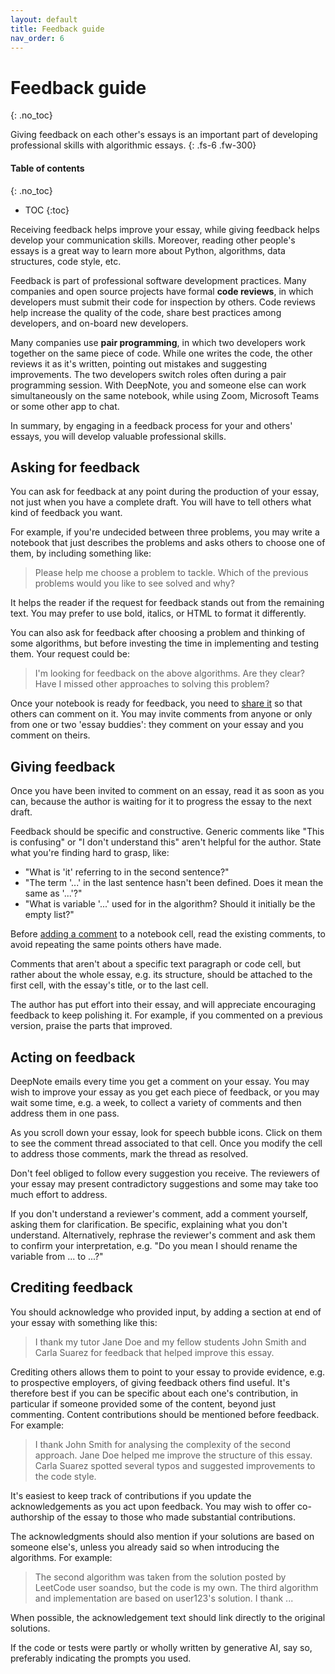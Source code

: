 ```yaml
---
layout: default
title: Feedback guide
nav_order: 6
---
```



# Feedback guide
{: .no_toc}

Giving feedback on each other's essays is an important part of developing
professional skills with algorithmic essays.
{: .fs-6 .fw-300}

<!-- <details open markdown="block">
  <summary>
    Table of contents
  </summary>
  {: .text-delta } -->
#### Table of contents
{: .no_toc}
- TOC
{:toc}
<!-- </details> -->

Receiving feedback helps improve your essay,
while giving feedback helps develop your communication skills.
Moreover, reading other people's essays is a great way to learn more about Python,
algorithms, data structures, code style, etc.

Feedback is part of professional software development practices.
Many companies and open source projects have formal **code reviews**,
in which developers must submit their code for inspection by others.
Code reviews help increase the quality of the code,
share best practices among developers, and on-board new developers.

Many companies use **pair programming**, in which two developers work together
on the same piece of code. While one writes the code, the other reviews it as it's written,
pointing out mistakes and suggesting improvements.
The two developers switch roles often during a pair programming session.
With DeepNote, you and someone else can work simultaneously on the same notebook,
while using Zoom, Microsoft Teams or some other app to chat.

In summary, by engaging in a feedback process for your and others' essays,
you will develop valuable professional skills.

## Asking for feedback
You can ask for feedback at any point during the production of your essay,
not just when you have a complete draft.
You will have to tell others what kind of feedback you want.

For example, if you're undecided between three problems, you may write a notebook that
just describes the problems and asks others to choose one of them, by including something like:

> Please help me choose a problem to tackle.
> Which of the previous problems would you like to see solved and why?

It helps the reader if the request for feedback stands out from the remaining text.
You may prefer to use bold, italics, or HTML to format it differently.

You can also ask for feedback after choosing a problem and thinking of some algorithms,
but before investing the time in implementing and testing them. Your request could be:

> I'm looking for feedback on the above algorithms.
> Are they clear? Have I missed other approaches to solving this problem?

Once your notebook is ready for feedback, you need to [share it](deepnote-how-to.md#share-your-project)
so that others can comment on it.
You may invite comments from anyone or only from one or two 'essay buddies':
they comment on your essay and you comment on theirs.

## Giving feedback
Once you have been invited to comment on an essay, read it as soon as you can,
because the author is waiting for it to progress the essay to the next draft.

Feedback should be specific and constructive. Generic comments like "This is confusing" or
"I don't understand this" aren't helpful for the author.
State what you're finding hard to grasp, like:
- "What is 'it' referring to in the second sentence?"
- "The term '...' in the last sentence hasn't been defined. Does it mean the same as '...'?"
- "What is variable '...' used for in the algorithm? Should it initially be the empty list?"

Before [adding a comment](deepnote-how-to.md#comment-on-a-cell) to a notebook cell, read the existing comments,
to avoid repeating the same points others have made.

Comments that aren't about a specific text paragraph or code cell,
but rather about the whole essay, e.g. its structure,
should be attached to the first cell, with the essay's title, or to the last cell.

The author has put effort into their essay, and will appreciate
encouraging feedback to keep polishing it. For example,
if you commented on a previous version, praise the parts that improved.

## Acting on feedback
DeepNote emails every time you get a comment on your essay.
You may wish to improve your essay as you get each piece of feedback, or
you may wait some time, e.g. a week, to collect a variety of comments and
then address them in one pass.

As you scroll down your essay, look for speech bubble icons.
Click on them to see the comment thread associated to that cell.
Once you modify the cell to address those comments, mark the thread as resolved.

Don't feel obliged to follow every suggestion you receive.
The reviewers of your essay may present contradictory suggestions and
some may take too much effort to address.

If you don't understand a reviewer's comment, add a comment yourself,
asking them for clarification. Be specific, explaining what you don't understand.
Alternatively, rephrase the reviewer's comment and ask them to confirm your interpretation,
e.g. "Do you mean I should rename the variable from ... to ...?"

## Crediting feedback
You should acknowledge who provided input, by adding a section at end of your essay
with something like this:

> I thank my tutor Jane Doe and my fellow students John Smith and Carla Suarez
> for feedback that helped improve this essay.

Crediting others allows them to point to your essay to provide evidence, e.g. to prospective employers,
of giving feedback others find useful. It's therefore best if you can be specific about each one's
contribution, in particular if someone provided some of the content, beyond just commenting.
Content contributions should be mentioned before feedback. For example:

> I thank John Smith for analysing the complexity of the second approach.
> Jane Doe helped me improve the structure of this essay.
> Carla Suarez spotted several typos and suggested improvements to the code style.

It's easiest to keep track of contributions if you update the acknowledgements
as you act upon feedback. You may wish to offer co-authorship of the essay to
those who made substantial contributions.

The acknowledgments should also mention if your solutions are based on someone else's,
unless you already said so when introducing the algorithms. For example:

> The second algorithm was taken from the solution posted by LeetCode user soandso,
> but the code is my own. The third algorithm and implementation are based on user123's solution.
> I thank ...

When possible, the acknowledgement text should link directly to the original solutions.

If the code or tests were partly or wholly written by generative AI, say so,
preferably indicating the prompts you used.
